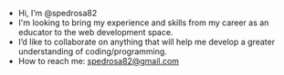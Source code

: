 - Hi, I’m @spedrosa82
- I'm looking to bring my experience and skills from my career as an educator to the web development space. 
- I’d like to collaborate on anything that will help me develop a greater understanding of coding/programming.
- How to reach me: spedrosa82@gmail.com

<!---
spedrosa82/spedrosa82 is a ✨ special ✨ repository because its `README.md` (this file) appears on your GitHub profile.
You can click the Preview link to take a look at your changes.
--->
